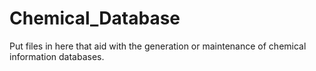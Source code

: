 # Chemical_Database
Put files in here that aid with the generation or maintenance of chemical information databases. 
